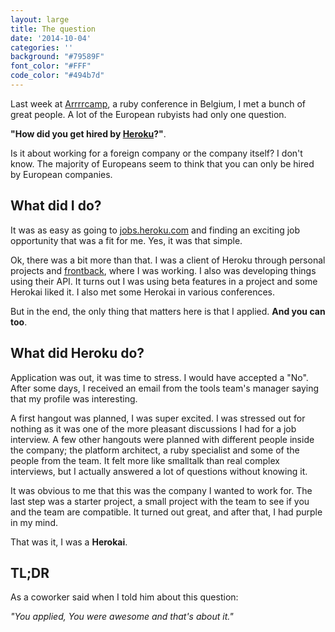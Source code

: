 ```yaml
---
layout: large
title: The question
date: '2014-10-04'
categories: ''
background: "#79589F"
font_color: "#FFF"
code_color: "#494b7d"
---
```

Last week at [Arrrrcamp][1], a ruby conference in Belgium, I met a bunch of great people. A lot of the European rubyists had only one question.

**"How did you get hired by [Heroku][2]?"**.

Is it about working for a foreign company or the company itself? I don't know. The majority of Europeans seem to think that you can only be hired by European companies.

## What did I do?

It was as easy as going to [jobs.heroku.com][3] and finding an exciting job opportunity that was a fit for me. Yes, it was that simple.

Ok, there was a bit more than that. I was a client of Heroku through personal projects and [frontback][4], where I was working. I also was developing things using their API. It turns out I was using beta features in a project and some Herokai liked it. I also met some Herokai in various conferences.

But in the end, the only thing that matters here is that I applied. **And you can too**.

## What did Heroku do?

Application was out, it was time to stress. I would have accepted a "No". After some days, I received an email from the tools team's manager saying that my profile was interesting.

A first hangout was planned, I was super excited. I was stressed out for nothing as it was one of the more pleasant discussions I had for a job interview. A few other hangouts were planned with different people inside the company; the platform architect, a ruby specialist and some of the people from the team. It felt more like smalltalk than real complex interviews, but I actually answered a lot of questions without knowing it.

It was obvious to me that this was the company I wanted to work for. The last step was a starter project, a small project with the team to see if you and the team are compatible. It turned out great, and after that, I had purple in my mind.

That was it, I was a **Herokai**.

## TL;DR

As a coworker said when I told him about this question:

*"You applied, You were awesome and that's about it."*


[1]: http://arrrrcamp.be
[2]: http://heroku.com
[3]: http://jobs.heroku.com
[4]: http://frontback.me

